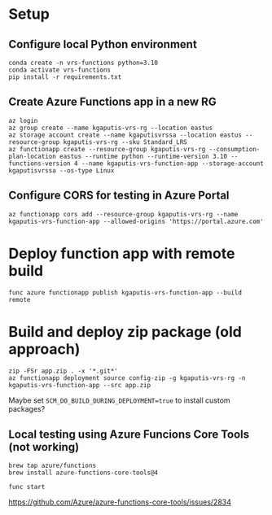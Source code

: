 # Setup
## Configure local Python environment
```
conda create -n vrs-functions python=3.10
conda activate vrs-functions
pip install -r requirements.txt
```


## Create Azure Functions app in a new RG
```
az login
az group create --name kgaputis-vrs-rg --location eastus
az storage account create --name kgaputisvrssa --location eastus --resource-group kgaputis-vrs-rg --sku Standard_LRS
az functionapp create --resource-group kgaputis-vrs-rg --consumption-plan-location eastus --runtime python --runtime-version 3.10 --functions-version 4 --name kgaputis-vrs-function-app --storage-account kgaputisvrssa --os-type Linux
```

## Configure CORS for testing in Azure Portal
```
az functionapp cors add --resource-group kgaputis-vrs-rg --name kgaputis-vrs-function-app --allowed-origins 'https://portal.azure.com'
```

# Deploy function app with remote build 
```
func azure functionapp publish kgaputis-vrs-function-app --build remote
```

# Build and deploy zip package (old approach)
```
zip -FSr app.zip . -x '*.git*'
az functionapp deployment source config-zip -g kgaputis-vrs-rg -n kgaputis-vrs-function-app --src app.zip
```
Maybe set `SCM_DO_BUILD_DURING_DEPLOYMENT=true` to install custom packages?

## Local testing using Azure Funcions Core Tools (not working)
```
brew tap azure/functions
brew install azure-functions-core-tools@4
```
```
func start
```
https://github.com/Azure/azure-functions-core-tools/issues/2834


